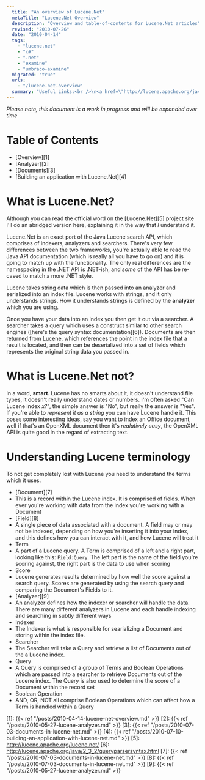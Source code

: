 ```yaml
---
  title: "An overview of Lucene.Net"
  metaTitle: "Lucene.Net Overview"
  description: "Overview and table-of-contents for Lucene.Net articles"
  revised: "2010-07-26"
  date: "2010-04-14"
  tags: 
    - "lucene.net"
    - "c#"
    - ".net"
    - "examine"
    - "umbraco-examine"
  migrated: "true"
  urls: 
    - "/lucene-net-overview"
  summary: "Useful Links:<br />\n<a href=\"http://lucene.apache.org/java/docs/index.html\" title=\"Lucene\">Lucene</a><br />\n<a href=\"http://lucene.apache.org/lucene.net/\" title=\"Lucene.Net\">Lucene.Net</a><br />\n<a href=\"http://examine.codeplex.com\" title=\"Examine\">Examine</a><br />\n<a href=\"http://wiki.apache.org/lucene-java/LuceneFAQ\" title=\"Lucene FAQ\">Lucene FAQ</a>"
---
```

*Please note, this document is a work in progress and will be expanded over time*

# Table of Contents #

 - [Overview][1]
 - [Analyzer][2]
 - [Documents][3]
 - [Building an application with Lucene.Net][4]

# What is Lucene.Net? #

Although you can read the official word on the [Lucene.Net][5] project site I'll do an abridged version here, explaining it in the way that *I* understand it.

Lucene.Net is an exact port of the Java Lucene search API, which comprises of indexers, analyzers and searchers. There's very few differences between the two frameworks, you're actually able to read the Java API documentation (which is really all you have to go on) and it is going to match up with the functionality. The only real differences are the namespacing in the .NET API is .NET-ish, and *some* of the API has be re-cased to match a more .NET style.

Lucene takes string data which is then passed into an analyzer and serialized into an index file. Lucene works with strings, and it only understands strings. How it understands strings is defined by the **analyzer** which you are using.

Once you have your data into an index you then get it out via a searcher. A searcher takes a query which uses a construct similar to other search engines ([here's the query syntax documentation][6]). Documents are then returned from Lucene, which references the point in the index file that a result is located, and then can be deserialized into a set of fields which represents the original string data you passed in.

# What is Lucene.Net not?

In a word, **smart**. Lucene has no smarts about it, it doesn't understand file types, it doesn't really understand dates or numbers. I'm often asked "Can Lucene index *x*?", the simple answer is "No", but really the answer is "Yes". If you're able to *represent it as a string* you can have Lucene handle it. This poses some interesting ideas, say you want to index an Office document, well if that's an OpenXML document then it's *realatively easy*, the OpenXML API is quite good in the regard of extracting text.

# Understanding Lucene terminology #

To not get completely lost with Lucene you need to understand the terms which it uses.

* [Document][7]
 * This is a record within the Lucene index. It is comprised of fields. When ever you're working with data from the index you're working with a Document
* [Field][8]
 * A single piece of data associated with a document. A field may or may not be indexed, depending on how you're inserting it into your index, and this defines how you can interact with it, and how Lucene will treat it
* Term
 * A part of a Lucene query. A Term is comprised of a left and a right part, looking like this: `Field:Query`. The left part is the name of the field you're scoring against, the right part is the data to use when scoring
* Score
 * Lucene generates results determined by how well the score against a search query. Scores are generated by using the search query and comparing the Document's Fields to it.
* [Analyzer][9]
 * An analyzer defines how the indexer or searcher will handle the data. There are many different analyzers in Lucene and each handle indexing and searching in subtly different ways
* Indexer
 * The Indexer is what is responsible for searializing a Document and storing within the index file.
* Searcher
 * The Searcher will take a Query and retrieve a list of Documents out of the a Lucene index.
* Query
 * A Query is comprised of a group of Terms and Boolean Operations which are passed into a searcher to retrieve Documents out of the Lucene index. The Query is also used to determine the score of a Document within the record set
* Boolean Operation
 * AND, OR, NOT all comprise Boolean Operations which can affect how a Term is handled within a Query


  [1]: {{< ref "/posts/2010-04-14-lucene-net-overview.md" >}}
  [2]: {{< ref "/posts/2010-05-27-lucene-analyzer.md" >}}
  [3]: {{< ref "/posts/2010-07-03-documents-in-lucene-net.md" >}}
  [4]: {{< ref "/posts/2010-07-10-building-an-application-with-lucene-net.md" >}}
  [5]: http://lucene.apache.org/lucene.net/
  [6]: http://lucene.apache.org/java/2_3_2/queryparsersyntax.html
  [7]: {{< ref "/posts/2010-07-03-documents-in-lucene-net.md" >}}
  [8]: {{< ref "/posts/2010-07-03-documents-in-lucene-net.md" >}}
  [9]: {{< ref "/posts/2010-05-27-lucene-analyzer.md" >}}
